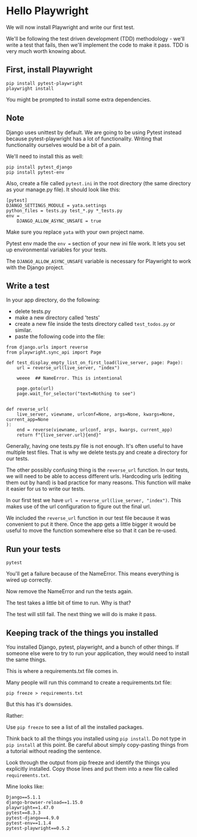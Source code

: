 # Hello Playwright 

We will now install Playwright and write our first test.

We'll be following the test driven development (TDD) methodology - we'll write a test that fails, then we'll implement the code to make it pass. TDD is very much worth knowing about. 

## First, install Playwright

```
pip install pytest-playwright
playwright install
```

You might be prompted to install some extra dependencies.

## Note

Django uses unittest by default. We are going to be using Pytest instead because pytest-playwright has a lot of functionality. Writing that functionality ourselves would be a bit of a pain.

We'll need to install this as well:

```
pip install pytest_django
pip install pytest-env
```

Also, create a file called `pytest.ini` in the root directory (the same directory as your manage.py file). It should look like this:

```
[pytest]
DJANGO_SETTINGS_MODULE = yata.settings
python_files = tests.py test_*.py *_tests.py
env =
    DJANGO_ALLOW_ASYNC_UNSAFE = true

```

Make sure you replace `yata` with your own project name.

Pytest env made the `env =` section of your new ini file work. It lets you set up environmental variables for your tests. 

The `DJANGO_ALLOW_ASYNC_UNSAFE` variable is necessary for Playwright to work with the Django project.

## Write a test 

In your app directory, do the following:

- delete tests.py
- make a new directory called 'tests'
- create a new file inside the tests directory called `test_todos.py` or similar. 
- paste the following code into the file:

```
from django.urls import reverse
from playwright.sync_api import Page

def test_display_empty_list_on_first_load(live_server, page: Page):
    url = reverse_url(live_server, "index")

    weeee  ## NameError. This is intentional

    page.goto(url)
    page.wait_for_selector("text=Nothing to see")


def reverse_url(
    live_server, viewname, urlconf=None, args=None, kwargs=None, current_app=None
):
    end = reverse(viewname, urlconf, args, kwargs, current_app)
    return f"{live_server.url}{end}"
```

Generally, having one tests.py file is not enough. It's often useful to have multiple test files. That is why we delete tests.py and create a directory for our tests.

The other possibly confusing thing is the `reverse_url` function. In our tests, we will need to be able to access different urls. Hardcoding urls (editing them out by hand) is bad practice for many reasons. This function will make it easier for us to write our tests.

In our first test we have `url = reverse_url(live_server, "index")`.  This makes use of the url configuration to figure out the final url.

We included the `reverse_url` function in our test file because it was convenient to put it there. Once the app gets a little bigger it would be useful to move the function somewhere else so that it can be re-used.


## Run your tests

```
pytest
```

You'll get a failure because of the NameError. This means everything is wired up correctly.

Now remove the NameError and run the tests again. 

The test takes a little bit of time to run. Why is that?

The test will still fail. The next thing we will do is make it pass.

## Keeping track of the things you installed 

You installed Django, pytest, playwright, and a bunch of other things. If someone else were to try to run your application, they would need to install the same things.

This is where a requirements.txt  file comes in.

Many people will run this command to create a requirements.txt file:

```
pip freeze > requirements.txt
```

But this has it's downsides.

Rather:

Use `pip freeze` to see a list of all the installed packages. 

Think back to all the things you installed using `pip install`. Do not type in `pip install` at this point. Be careful about simply copy-pasting things from a tutorial without reading the sentence. 

Look through the output from pip freeze and identify the things you explicitly installed. Copy those lines and put them into a new file called `requirements.txt`.

Mine looks like:

```
Django==5.1.1
django-browser-reload==1.15.0
playwright==1.47.0
pytest==8.3.3
pytest-django==4.9.0
pytest-env==1.1.4
pytest-playwright==0.5.2
```